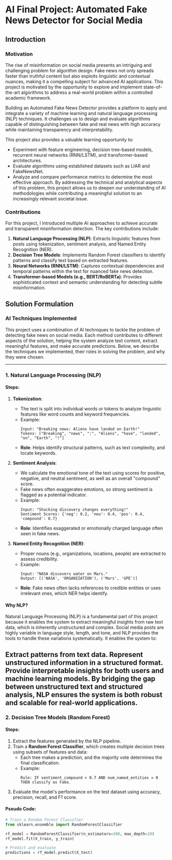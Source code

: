 # AI Final Project: Automated Fake News Detector for Social Media

## **Introduction**

### **Motivation**

The rise of misinformation on social media presents an intriguing and challenging problem for algorithm design. Fake news not only spreads faster than truthful content but also exploits linguistic and contextual nuances, making it a compelling subject for advanced AI applications. This project is motivated by the opportunity to explore and implement state-of-the-art algorithms to address a real-world problem within a controlled academic framework.

Building an Automated Fake News Detector provides a platform to apply and integrate a variety of machine learning and natural language processing (NLP) techniques. It challenges us to design and evaluate algorithms capable of distinguishing between fake and real news with high accuracy while maintaining transparency and interpretability.

This project also provides a valuable learning opportunity to:

- Experiment with feature engineering, decision tree-based models, recurrent neural networks (RNN/LSTM), and transformer-based architectures.
- Evaluate algorithms using established datasets such as LIAR and FakeNewsNet.
- Analyze and compare performance metrics to determine the most effective approach.
By addressing the technical and analytical aspects of this problem, this project allows us to deepen our understanding of AI methodologies while contributing a meaningful solution to an increasingly relevant societal issue.

### **Contributions**

For this project, I introduced multiple AI approaches to achieve accurate and transparent misinformation detection. The key contributions include:

1. **Natural Language Processing (NLP)**: Extracts linguistic features from posts using tokenization, sentiment analysis, and Named Entity Recognition (NER).
2. **Decision Tree Models**: Implements Random Forest classifiers to identify patterns and classify text based on extracted features.
3. **Neural Networks (RNN/LSTM)**: Captures contextual dependencies and temporal patterns within the text for nuanced fake news detection.
4. **Transformer-based Models (e.g., BERT/RoBERTa)**: Provides sophisticated context and semantic understanding for detecting subtle misinformation.

## **Solution Formulation**

### **AI Techniques Implemented**

This project uses a combination of AI techniques to tackle the problem of detecting fake news on social media. Each method contributes to different aspects of the solution, helping the system analyze text content, extract meaningful features, and make accurate predictions. Below, we describe the techniques we implemented, their roles in solving the problem, and why they were chosen.

---

### **1. Natural Language Processing (NLP)**

#### **Steps:**
1. **Tokenization**:
   - The text is split into individual words or tokens to analyze linguistic features like word counts and keyword frequencies.
   - Example:
     ```
     Input: "Breaking news: Aliens have landed on Earth!"
     Tokens: ["Breaking", "news", ":", "Aliens", "have", "landed", "on", "Earth", "!"]
     ```
   - **Role**: Helps identify structural patterns, such as text complexity, and locate keywords.

2. **Sentiment Analysis**:
   - We calculate the emotional tone of the text using scores for positive, negative, and neutral sentiment, as well as an overall "compound" score.
   - Fake news often exaggerates emotions, so strong sentiment is flagged as a potential indicator.
   - Example:
     ```
     Input: "Shocking discovery changes everything!"
     Sentiment Scores: {'neg': 0.2, 'neu': 0.4, 'pos': 0.4, 'compound': 0.7}
     ```
   - **Role**: Identifies exaggerated or emotionally charged language often seen in fake news.

3. **Named Entity Recognition (NER)**:
   - Proper nouns (e.g., organizations, locations, people) are extracted to assess credibility.
   - Example:
     ```
     Input: "NASA discovers water on Mars."
     Output: [('NASA', 'ORGANIZATION'), ('Mars', 'GPE')]
     ```
   - **Role**: Fake news often lacks references to credible entities or uses irrelevant ones, which NER helps identify.

#### **Why NLP?**
Natural Language Processing (NLP) is a fundamental part of this project because it enables the system to extract meaningful insights from raw text data, which is inherently unstructured and complex. Social media posts are highly variable in language style, length, and tone, and NLP provides the tools to handle these variations systematically.
It enables the system to:

Extract patterns from text data.
Represent unstructured information in a structured format.
Provide interpretable insights for both users and machine learning models. By bridging the gap between unstructured text and structured analysis, NLP ensures the system is both robust and scalable for real-world applications.
---

### **2. Decision Tree Models (Random Forest)**

#### **Steps:**
1. Extract the features generated by the NLP pipeline.
2. Train a **Random Forest Classifier**, which creates multiple decision trees using subsets of features and data:
   - Each tree makes a prediction, and the majority vote determines the final classification.
   - Example:
     ```
     Rule: IF sentiment_compound > 0.7 AND num_named_entities = 0 THEN classify as Fake.
     ```
3. Evaluate the model's performance on the test dataset using accuracy, precision, recall, and F1 score.

#### **Pseudo Code:**
```python
# Train a Random Forest Classifier
from sklearn.ensemble import RandomForestClassifier

rf_model = RandomForestClassifier(n_estimators=200, max_depth=10)
rf_model.fit(X_train, y_train)

# Predict and evaluate
predictions = rf_model.predict(X_test)
